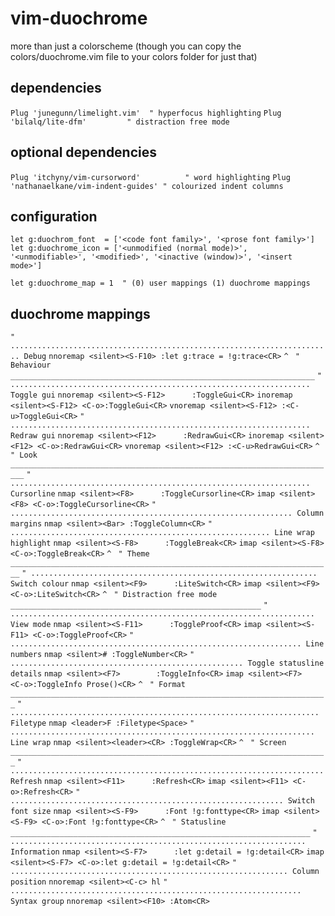 # vim-duochrome

more than just a colorscheme (though you can copy the
colors/duochrome.vim file to your colors folder for just that)

## dependencies

`Plug 'junegunn/limelight.vim'  " hyperfocus highlighting`
`Plug 'bilalq/lite-dfm'         " distraction free mode`

## optional dependencies

`Plug 'itchyny/vim-cursorword'          " word highlighting`
`Plug 'nathanaelkane/vim-indent-guides' " colourized indent columns`

## configuration

`let g:duochrom_font  = ['<code font family>', '<prose font family>']`
`let g:duochrome_icon = ['<unmodified (normal mode)>', '<unmodifiable>', '<modified>', '<inactive (window)>', '<insert mode>']`

`let g:duochrome_map = 1  " (0) user mappings (1) duochrome mappings`

## duochrome mappings

`" ........................................................................ Debug`
`nnoremap <silent><S-F10> :let g:trace = !g:trace<CR>`
`^ `
`" Behaviour ____________________________________________________________________`
`" ................................................................... Toggle gui`
`nnoremap <silent><S-F12>      :ToggleGui<CR>`
`inoremap <silent><S-F12> <C-o>:ToggleGui<CR>`
`vnoremap <silent><S-F12> :<C-u>ToggleGui<CR>`
`" ................................................................... Redraw gui`
`nnoremap <silent><F12>      :RedrawGui<CR>`
`inoremap <silent><F12> <C-o>:RedrawGui<CR>`
`vnoremap <silent><F12> :<C-u>RedrawGui<CR>`
`^ `
`" Look _________________________________________________________________________`
`" ................................................................... Cursorline`
`nmap <silent><F8>      :ToggleCursorline<CR>`
`imap <silent><F8> <C-o>:ToggleCursorline<CR>`
`" ............................................................... Column margins`
`nmap <silent><Bar> :ToggleColumn<CR>`
`" .......................................................... Line wrap highlight`
`nmap <silent><S-F8>      :ToggleBreak<CR>`
`imap <silent><S-F8> <C-o>:ToggleBreak<CR>`
`^ `
`" Theme ________________________________________________________________________`
`" ................................................................ Switch colour`
`nmap <silent><F9>      :LiteSwitch<CR>`
`imap <silent><F9> <C-o>:LiteSwitch<CR>`
`^ `
`" Distraction free mode ________________________________________________________`
`" .................................................................... View mode`
`nmap <silent><S-F11>      :ToggleProof<CR>`
`imap <silent><S-F11> <C-o>:ToggleProof<CR>`
`" ................................................................. Line numbers`
`nmap <silent># :ToggleNumber<CR>`
`" .................................................... Toggle statusline details`
`nmap <silent><F7>        :ToggleInfo<CR>`
`imap <silent><F7>   <C-o>:ToggleInfo Prose()<CR>`
`^ `
`" Format _______________________________________________________________________`
`" ..................................................................... Filetype`
`nmap <leader>F :Filetype<Space>`
`" .................................................................... Line wrap`
`nmap <silent><leader><CR> :ToggleWrap<CR>`
`^ `
`" Screen _______________________________________________________________________`
`" ...................................................................... Refresh`
`nmap <silent><F11>      :Refresh<CR>`
`imap <silent><F11> <C-o>:Refresh<CR>`
`" ............................................................. Switch font size`
`nmap <silent><S-F9>      :Font !g:fonttype<CR>`
`imap <silent><S-F9> <C-o>:Font !g:fonttype<CR>`
`^ `
`" Statusline ___________________________________________________________________`
`" .................................................................. Information`
`nmap <silent><S-F7>      :let g:detail = !g:detail<CR>`
`imap <silent><S-F7> <C-o>:let g:detail = !g:detail<CR>`
`" .............................................................. Column position`
`nnoremap <silent><C-c> hl`
`" ................................................................. Syntax group`
`nnoremap <silent><F10> :Atom<CR>`


